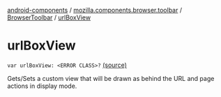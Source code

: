 [android-components](../../index.md) / [mozilla.components.browser.toolbar](../index.md) / [BrowserToolbar](index.md) / [urlBoxView](./url-box-view.md)

# urlBoxView

`var urlBoxView: <ERROR CLASS>?` [(source)](https://github.com/mozilla-mobile/android-components/blob/master/components/browser/toolbar/src/main/java/mozilla/components/browser/toolbar/BrowserToolbar.kt#L124)

Gets/Sets a custom view that will be drawn as behind the URL and page actions in display mode.

